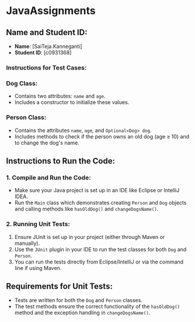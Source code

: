 # JavaAssignments
## Name and Student ID:
- **Name**: [SaiTeja.Kanneganti]  
- **Student ID**: [c0931368]


### Instructions for Test Cases:
### **Dog Class**:
- Contains two attributes: `name` and `age`.
- Includes a constructor to initialize these values.

### Person Class:
- Contains the attributes `name`, `age`, and `Optional<Dog> dog`.
- Includes methods to check if the person owns an old dog (age ≥ 10) and to change the dog's name.

## Instructions to Run the Code:

### 1. Compile and Run the Code:
- Make sure your Java project is set up in an IDE like Eclipse or IntelliJ IDEA.
- Run the `Main` class which demonstrates creating `Person` and `Dog` objects and calling methods like `hasOldDog()` and `changeDogsName()`.

### 2. Running Unit Tests:
1. Ensure JUnit is set up in your project (either through Maven or manually).
2. Use the `JUnit` plugin in your IDE to run the test classes for both `Dog` and `Person`.
3. You can run the tests directly from Eclipse/IntelliJ or via the command line if using Maven.

## Requirements for Unit Tests:
- Tests are written for both the `Dog` and `Person` classes.
- The test methods ensure the correct functionality of the `hasOldDog()` method and the exception handling in `changeDogsName()`.
